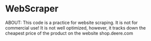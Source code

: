 ﻿# WebScraper
ABOUT: This code is a practice for website scraping. It is not for commercial use!
It is not well optimized, however, it tracks down the cheapest price of the product on the website shop.deere.com
